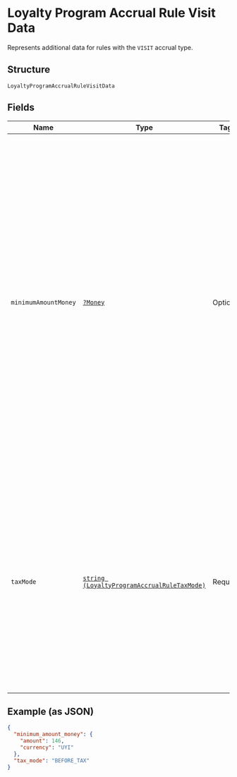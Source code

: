 
# Loyalty Program Accrual Rule Visit Data

Represents additional data for rules with the `VISIT` accrual type.

## Structure

`LoyaltyProgramAccrualRuleVisitData`

## Fields

| Name | Type | Tags | Description | Getter | Setter |
|  --- | --- | --- | --- | --- | --- |
| `minimumAmountMoney` | [`?Money`](../../doc/models/money.md) | Optional | Represents an amount of money. `Money` fields can be signed or unsigned.<br>Fields that do not explicitly define whether they are signed or unsigned are<br>considered unsigned and can only hold positive amounts. For signed fields, the<br>sign of the value indicates the purpose of the money transfer. See<br>[Working with Monetary Amounts](../../https://developer.squareup.com/docs/build-basics/working-with-monetary-amounts)<br>for more information. | getMinimumAmountMoney(): ?Money | setMinimumAmountMoney(?Money minimumAmountMoney): void |
| `taxMode` | [`string (LoyaltyProgramAccrualRuleTaxMode)`](../../doc/models/loyalty-program-accrual-rule-tax-mode.md) | Required | Indicates how taxes should be treated when calculating the purchase amount used for loyalty points accrual.<br>This setting applies only to `SPEND` accrual rules or `VISIT` accrual rules that have a minimum spend requirement. | getTaxMode(): string | setTaxMode(string taxMode): void |

## Example (as JSON)

```json
{
  "minimum_amount_money": {
    "amount": 146,
    "currency": "UYI"
  },
  "tax_mode": "BEFORE_TAX"
}
```

